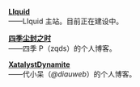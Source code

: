<p><a href="http://theliquid.group" style="font-weight: 700;">LIquid</a><br />
			——LIquid 主站。目前正在建设中。</p>
<p><a href="https://blog.zqds.moe" style="font-weight: 700;">四季尘封之时</a><br />
			——四季 P（zqds）的个人博客。</p>
<p><a href="https://zuodiedai.life" style="font-weight: 700;">XatalystDynamite</a><br/>
			——代小呆（<i>@diauweb</i>）的个人博客。</p>